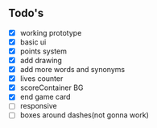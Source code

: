 ## Todo's
- [x] working prototype
- [x] basic ui
- [x] points system
- [x] add drawing
- [x] add more words and synonyms 
- [x] lives counter
- [x] scoreContainer BG
- [x] end game card
- [ ] responsive
- [ ] boxes around dashes(not gonna work)